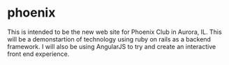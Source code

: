 # phoenix

This is intended to be the new web site for Phoenix Club in Aurora, IL. This will be a demonstartion of technology 
using ruby on rails as a backend framework. I will also be using AngularJS to try and create an interactive front end experience. 
